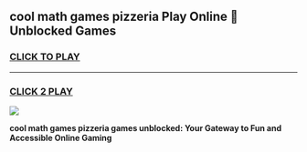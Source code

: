 
## cool math games pizzeria Play Online 👋 Unblocked Games
<h3>
<a href="https://news.freeplayer.one?title=cool_math_games_pizzeria&ref=17CMG">CLICK TO PLAY</a></h3>
<hr>

<h3>
<a href="https://news.freeplayer.one?title=cool_math_games_pizzeria&ref=17CMG">CLICK 2 PLAY</a>
  
</h3>

<a href="https://news.freeplayer.one?title=cool_math_games_pizzeria&ref=17CMG/"><img src="https://clearcache.store/games.png"></a>


**cool math games pizzeria games unblocked: Your Gateway to Fun and Accessible Online Gaming**
